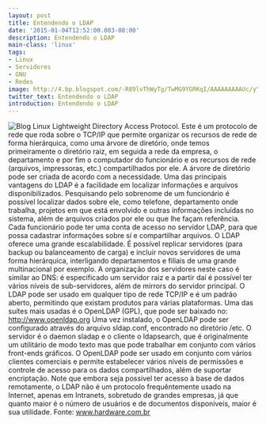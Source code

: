 ```yaml
---
layout: post
title: Entendendo o LDAP
date: '2015-01-04T12:52:00.003-08:00'
description: Entendendo o LDAP
main-class: 'linux'
tags:
- Linux
- Servidores
- GNU
- Redes
image: http://4.bp.blogspot.com/-R89lvThWyTg/TwMG9YGRKqI/AAAAAAAAAUc/yYxtvrIaP2s/s72-c/architecture.png
twitter_text: Entendendo o LDAP
introduction: Entendendo o LDAP
---
```

![Blog Linux](http://4.bp.blogspot.com/-R89lvThWyTg/TwMG9YGRKqI/AAAAAAAAAUc/yYxtvrIaP2s/s320/architecture.png "Blog Linux")
Lightweight Directory Access Protocol. Este é um protocolo de rede  que roda sobre o TCP/IP que permite organizar os recursos de rede de  forma hierárquica, como uma árvore de diretório, onde temos  primeiramente o diretório raiz, em seguida a rede da empresa, o  departamento e por fim o computador do funcionário e os recursos de rede  (arquivos, impressoras, etc.) compartilhados por ele. A árvore de  diretório pode ser criada de acordo com a necessidade.
 Uma das principais vantagens do LDAP é a facilidade em localizar  informações e arquivos disponibilizados. Pesquisando pelo sobrenome de  um funcionário é possível localizar dados sobre ele, como telefone,  departamento onde trabalha, projetos em que está envolvido e outras  informações incluídas no sistema, além de arquivos criados por ele ou  que lhe façam referência. Cada funcionário pode ter uma conta de acesso  no servidor LDAP, para que possa cadastrar informações sobre sí e  compartilhar arquivos.
 O LDAP oferece uma grande escalabilidade. É possível replicar  servidores (para backup ou balanceamento de carga) e incluir novos  servidores de uma forma hierárquica, interligando departamentos e  filiais de uma grande multinacional por exemplo. A organização dos  servidores neste caso é similar ao DNS: é especificado um servidor raiz e  a partir daí é possível ter vários níveis de sub-servidores, além de  mirrors do servidor principal.
 O LDAP pode ser usado em qualquer tipo de rede TCP/IP e é um padrão  aberto, permitindo que existam produtos para várias plataformas. Uma das  suítes mais usadas é o OpenLDAP (GPL), que pode ser baixado no: http://www.openldap.org
 Uma vez instalado, o OpenLDAP pode ser configurado através do arquivo sldap.conf, encontrado no diretório /etc. O servidor é o daemon sladap e o cliente o ldapsearch, que é originalmente um utilitário de modo texto mas que pode trabalhar em conjunto com vários front-ends gráficos.
 O OpenLDAP pode ser usado em conjunto com vários clientes comerciais e  permite estabelecer vários níveis de permissões e controle de acesso  para os dados compartilhados, além de suportar encriptação.
 Note que embora seja possível ter acesso à base de dados remotamente,  o LDAP não é um protocolo frequêntemente usado na Internet, apenas em  Intranets, sobretudo de grandes empresas, já que quanto maior é o número  de usuários e de documentos disponíveis, maior é sua utilidade.
Fonte: www.hardware.com.br 
